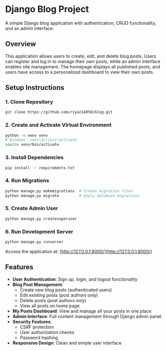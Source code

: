 # Django Blog Project

A simple Django blog application with authentication, CRUD functionality, and an admin interface.

## Overview
This application allows users to create, edit, and delete blog posts. Users can register and log in to manage their own posts, while an admin interface enables site management. The homepage displays all published posts, and users have access to a personalized dashboard to view their own posts.

## Setup Instructions

### 1. Clone Repository
```bash
git clone https://github.com/riyaz14050/blog.git
```

### 2. Create and Activate Virtual Environment
```bash
python -m venv venv
# Windows: venv\Scripts\activate
source venv/bin/activate
```

### 3. Install Dependencies
```bash
pip install -r requirements.txt
```

### 4. Run Migrations
```bash
python manage.py makemigrations  # Create migration files
python manage.py migrate         # Apply database migrations
```

### 5. Create Admin User
```bash
python manage.py createsuperuser
```

### 6. Run Development Server
```bash
python manage.py runserver
```
Access the application at: [http://127.0.0.1:8000/](http://127.0.0.1:8000/)

## Features

- **User Authentication**: Sign up, login, and logout functionality
- **Blog Post Management**:
  - Create new blog posts (authenticated users)
  - Edit existing posts (post authors only)
  - Delete posts (post authors only)
  - View all posts on home page
- **My Posts Dashboard**: View and manage all your posts in one place
- **Admin Interface**: Full content management through Django admin panel
- **Security Features**:
  - CSRF protection
  - User authorization checks
  - Password hashing
- **Responsive Design**: Clean and simple user interface
